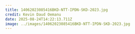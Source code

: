 ```yaml
---
title: 14062023085416BKD-NTT-IPDN-SKD-2023.jpg
credit: Kevin Daud Oemanu
date: 2025-08-24T14:22:13.711Z
image: ../images/14062023085416BKD-NTT-IPDN-SKD-2023.jpg
---
```


